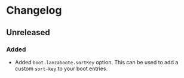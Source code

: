 # Changelog

## Unreleased

### Added

- Added `boot.lanzaboote.sortKey` option. This can be used to add a custom
  `sort-key` to your boot entries.
